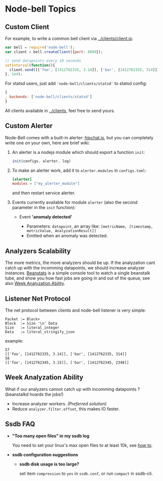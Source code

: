 Node-bell Topics
================

Custom Client
-------------

For example, to write a common bell client via [../clients/client.js](../clients/client.js):

```js
var bell = require('node-bell');
var client = bell.createClient({port: 8889});

// send datapoints every 10 seconds
setInterval(function(){
  client.send([['foo', [1412762335, 3.14]], ['bar', [1412762335, 314]]])
}, 1e4);
```

For statsd users, just add `'node-bell/clients/statsd'` to statsd config:

```js
{
, backends: ['node-bell/clients/statsd']
}
```

All clients available in [../clients](../clients), feel free to send yours.

Custom Alerter
--------------

Node-Bell comes with a built-in alerter: [hipchat.js](../alerters/hipchat.js), but you can completely write one
on your own, here are brief wiki:

1. An alerter is a nodejs module which should export a function `init`:

   ```js
   init(configs, alerter, log)
   ```

2. To make an alerter work, add it to `alerter.modules` in `configs.toml`:

   ```toml
   [alerter]
   modules = ["my_alerter_module"]
   ```

   and then restart service alerter.

3. Events currently available for module `alerter` (also the second parameter in the `init` function):

    - Event **'anomaly detected'**

       - Parameters: `datapoint`, an array like: `[metricName, [timestamp, metricValue, AnalyzationResult]]`
       - Emitted when an anomaly was detected.


Analyzers Scalability
---------------------

The more metrics, the more analyzers should be up. If the analyzation cant
catch up with the incomming datapoints, we should increase analyzer instances.
[Beanstats](https://github.com/hit9/beanstats) is a simple console tool to
watch a single beanstalk tube, and show you how fast jobs are going in and
out of the queue, see also [Week Analyzation Ability](#week-analyzation-ability).


Listener Net Protocol
---------------------

The net protocol between clients and node-bell listener is very simple:

```
Packet := Block+
Block  := Size '\n' Data
Size   := literal_integer
Data   := literal_stringify_json
```

example:

```
57
[['foo', [1412762335, 3.14]], ['bar', [1412762335, 314]]
58
[['foo', [1412762345, 3.15]], ['bar', [1412762345, 2348]]
```


Week Analyzation Ability
------------------------

What if our analyzers cannot catch up with incomming datapoints ? 
(beanstalkd hoards the jobs!)

- Increase analyzer workers.  *(Preferred solution)*
- Reduce `analyzer.filter.offset`, this makes IO faster.

Ssdb FAQ
--------

- **"Too many open files" in my ssdb log**

   You need to set your linux's max open files to at least 10k, see
   [how to](http://stackoverflow.com/questions/34588/how-do-i-change-the-number-of-open-files-limit-in-linux).

- **ssdb configuration suggestions**

   - **ssdb disk usage is too large?**

     set item `compression` to `yes` in `ssdb.conf`, or run `compact` in ssdb-cli.
